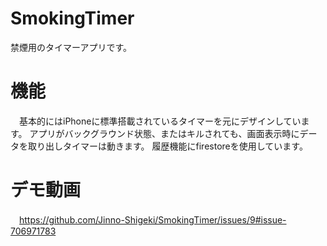 # SmokingTimer
 禁煙用のタイマーアプリです。
 
# 機能
　基本的にはiPhoneに標準搭載されているタイマーを元にデザインしています。
 アプリがバックグラウンド状態、またはキルされても、画面表示時にデータを取り出しタイマーは動きます。
 履歴機能にfirestoreを使用しています。
 
# デモ動画
　https://github.com/Jinno-Shigeki/SmokingTimer/issues/9#issue-706971783
